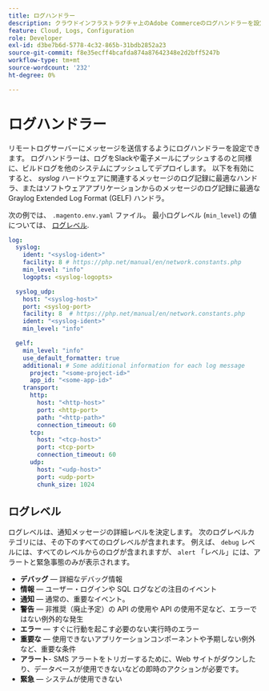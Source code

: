 ```yaml
---
title: ログハンドラー
description: クラウドインフラストラクチャ上のAdobe Commerceのログハンドラーを設定する方法について説明します。
feature: Cloud, Logs, Configuration
role: Developer
exl-id: d3be7b6d-5778-4c32-865b-31bdb2852a23
source-git-commit: f8e35ecff4bcafda874a87642348e2d2bff5247b
workflow-type: tm+mt
source-wordcount: '232'
ht-degree: 0%

---
```


# ログハンドラー

リモートログサーバーにメッセージを送信するようにログハンドラーを設定できます。 ログハンドラーは、ログをSlackや電子メールにプッシュするのと同様に、ビルドログを他のシステムにプッシュしてデプロイします。 以下を有効にすると、 _syslog_ ハードウェアに関連するメッセージのログ記録に最適なハンドラ、またはソフトウェアアプリケーションからのメッセージのログ記録に最適な Graylog Extended Log Format (GELF) ハンドラ。

次の例では、 `.magento.env.yaml` ファイル。 最小ログレベル (`min_level`) の値については、 [ログレベル](#log-levels).

```yaml
log:
  syslog:
    ident: "<syslog-ident>"
    facility: 8 # https://php.net/manual/en/network.constants.php
    min_level: "info"
    logopts: <syslog-logopts>

  syslog_udp:
    host: "<syslog-host>"
    port: <syslog-port>
    facility: 8  # https://php.net/manual/en/network.constants.php
    ident: "<syslog-ident>"
    min_level: "info"

  gelf:
    min_level: "info"
    use_default_formatter: true
    additional: # Some additional information for each log message
      project: "<some-project-id>"
      app_id: "<some-app-id>"
    transport:
      http:
        host: "<http-host>"
        port: <http-port>
        path: "<http-path>"
        connection_timeout: 60
      tcp:
        host: "<tcp-host>"
        port: <tcp-port>
        connection_timeout: 60
      udp:
        host: "<udp-host>"
        port: <udp-port>
        chunk_size: 1024
```

## ログレベル

ログレベルは、通知メッセージの詳細レベルを決定します。 次のログレベルカテゴリには、その下のすべてのログレベルが含まれます。 例えば、 `debug` レベルには、すべてのレベルからのログが含まれますが、 `alert` 「レベル」には、アラートと緊急事態のみが表示されます。

- **デバッグ** — 詳細なデバッグ情報
- **情報** — ユーザー・ログインや SQL ログなどの注目のイベント
- **通知** — 通常の、重要なイベント。
- **警告** — 非推奨（廃止予定）の API の使用や API の使用不足など、エラーではない例外的な発生
- **エラー** — すぐに行動を起こす必要のない実行時のエラー
- **重要な** — 使用できないアプリケーションコンポーネントや予期しない例外など、重要な条件
- **アラート**- SMS アラートをトリガーするために、Web サイトがダウンしたり、データベースが使用できないなどの即時のアクションが必要です。
- **緊急** — システムが使用できない
